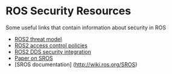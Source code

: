 # ROS Security Resources

Some useful links that contain information about security in ROS

+ [ROS2 threat model](https://design.ros2.org/articles/ros2_threat_model.html)
+ [ROS2 access control policies](https://design.ros2.org/articles/ros2_access_control_policies.html)
+ [ROS2 DDS security integration](https://design.ros2.org/articles/ros2_dds_security.html)
+ [Paper on SROS](https://arxiv.org/pdf/1611.07060.pdf)
+ [SROS documentation]
(http://wiki.ros.org/SROS)

